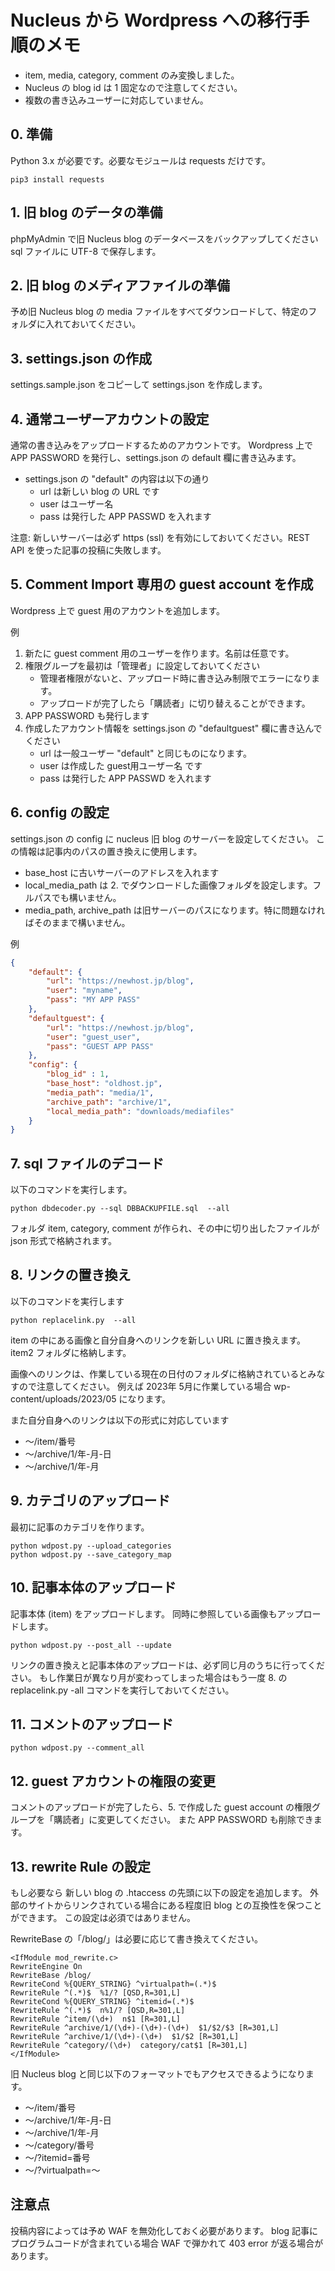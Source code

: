 # Nucleus から Wordpress への移行手順のメモ


  * item, media, category, comment のみ変換しました。
  * Nucleus の blog id は 1 固定なので注意してください。
  * 複数の書き込みユーザーに対応していません。


## 0. 準備

Python 3.x が必要です。必要なモジュールは requests だけです。

```
pip3 install requests
```



## 1. 旧 blog のデータの準備

phpMyAdmin で旧 Nucleus blog のデータベースをバックアップしてください
sql ファイルに UTF-8 で保存します。


## 2. 旧 blog のメディアファイルの準備

予め旧 Nucleus blog の media ファイルをすべてダウンロードして、特定のフォルダに入れておいてください。



## 3. settings.json の作成

settings.sample.json をコピーして settings.json を作成します。


## 4. 通常ユーザーアカウントの設定

通常の書き込みをアップロードするためのアカウントです。
Wordpress 上で APP PASSWORD を発行し、settings.json の default 欄に書き込みます。

  * settings.json の "default" の内容は以下の通り
    * url は新しい blog の URL です
    * user はユーザー名
    * pass は発行した APP PASSWD を入れます

注意: 新しいサーバーは必ず https (ssl) を有効にしておいてください。REST API を使った記事の投稿に失敗します。


## 5. Comment Import 専用の guest account を作成

Wordpress 上で guest 用のアカウントを追加します。

例

1. 新たに guest comment 用のユーザーを作ります。名前は任意です。
2. 権限グループを最初は「管理者」に設定しておいてください
    * 管理者権限がないと、アップロード時に書き込み制限でエラーになります。
    * アップロードが完了したら「購読者」に切り替えることができます。
3. APP PASSWORD も発行します
4. 作成したアカウント情報を settings.json の "defaultguest" 欄に書き込んでください
    * url は一般ユーザー "default" と同じものになります。
    * user は作成した guest用ユーザー名 です
    * pass は発行した APP PASSWD を入れます


## 6. config の設定

settings.json の config に nucleus 旧 blog のサーバーを設定してください。
この情報は記事内のパスの置き換えに使用します。

  * base\_host に古いサーバーのアドレスを入れます
  * local\_media\_path は 2. でダウンロードした画像フォルダを設定します。フルパスでも構いません。
  * media\_path, archive\_path は旧サーバーのパスになります。特に問題なければそのままで構いません。


例

```Json
{
    "default": {
        "url": "https://newhost.jp/blog",
        "user": "myname",
        "pass": "MY APP PASS"
    },
    "defaultguest": {
        "url": "https://newhost.jp/blog",
        "user": "guest_user",
        "pass": "GUEST APP PASS"
    },
    "config": {
        "blog_id" : 1,
    	"base_host": "oldhost.jp",
    	"media_path": "media/1",
    	"archive_path": "archive/1",
        "local_media_path": "downloads/mediafiles"
    }
}
```



## 7. sql ファイルのデコード

以下のコマンドを実行します。

```
python dbdecoder.py --sql DBBACKUPFILE.sql  --all
```

フォルダ item, category, comment が作られ、その中に切り出したファイルが json 形式で格納されます。


## 8. リンクの置き換え

以下のコマンドを実行します

```
python replacelink.py  --all
```

item の中にある画像と自分自身へのリンクを新しい URL に置き換えます。
item2 フォルダに格納します。

画像へのリンクは、作業している現在の日付のフォルダに格納されているとみなすので注意してください。
例えば 2023年 5月に作業している場合 wp-content/uploads/2023/05 になります。

また自分自身へのリンクは以下の形式に対応しています

   * ～/item/番号
   * ～/archive/1/年-月-日
   * ～/archive/1/年-月


## 9. カテゴリのアップロード

最初に記事のカテゴリを作ります。

```
python wdpost.py --upload_categories
python wdpost.py --save_category_map
```

## 10. 記事本体のアップロード

記事本体 (item) をアップロードします。
同時に参照している画像もアップロードします。

```
python wdpost.py --post_all --update
```

リンクの置き換えと記事本体のアップロードは、必ず同じ月のうちに行ってください。
もし作業日が異なり月が変わってしまった場合はもう一度 8. の replacelink.py -all コマンドを実行しておいてください。


## 11. コメントのアップロード

```
python wdpost.py --comment_all
```



## 12. guest アカウントの権限の変更

コメントのアップロードが完了したら、5. で作成した guest account の権限グループを「購読者」に変更してください。
また APP PASSWORD も削除できます。




## 13. rewrite Rule の設定

もし必要なら 新しい blog の .htaccess の先頭に以下の設定を追加します。
外部のサイトからリンクされている場合にある程度旧 blog との互換性を保つことができます。
この設定は必須ではありません。

RewriteBase の「/blog/」は必要に応じて書き換えてください。

```
<IfModule mod_rewrite.c>
RewriteEngine On
RewriteBase /blog/
RewriteCond %{QUERY_STRING} ^virtualpath=(.*)$
RewriteRule ^(.*)$  %1/? [QSD,R=301,L]
RewriteCond %{QUERY_STRING} ^itemid=(.*)$
RewriteRule ^(.*)$  n%1/? [QSD,R=301,L]
RewriteRule ^item/(\d+)  n$1 [R=301,L]
RewriteRule ^archive/1/(\d+)-(\d+)-(\d+)  $1/$2/$3 [R=301,L]
RewriteRule ^archive/1/(\d+)-(\d+)  $1/$2 [R=301,L]
RewriteRule ^category/(\d+)  category/cat$1 [R=301,L]
</IfModule>
```

旧 Nucleus blog と同じ以下のフォーマットでもアクセスできるようになります。

   * ～/item/番号
   * ～/archive/1/年-月-日
   * ～/archive/1/年-月
   * ～/category/番号
   * ～/?itemid=番号
   * ～/?virtualpath=～


## 注意点


投稿内容によっては予め WAF を無効化しておく必要があります。
blog 記事にプログラムコードが含まれている場合 WAF で弾かれて 403 error が返る場合があります。




